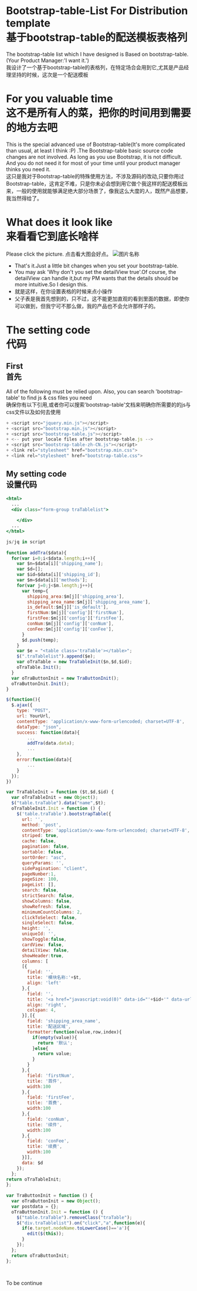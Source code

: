 # Bootstrap-table-List For Distribution template <br/>基于bootstrap-table的配送模板表格列

The bootstrap-table list which I have designed is Based on bootstrap-table.(Your Product Manager:'I want it.')<br/>
我设计了一个基于bootstrap-table的表格列，在特定场合会用到它,尤其是产品经理坚持的时候，这次是一个配送模板

# For you valuable time <br/> 这不是所有人的菜，把你的时间用到需要的地方去吧

This is the special advanced use of Bootstrap-table(It's more complicated than usual, at least I think :P) .The Bootstrap-table basic source code changes are not involved. As long as you use Bootstrap, it is not difficult. And you do not need it for most of your time until your product manager thinks you need it.<br/> 
这只是我对于Bootstrap-table的特殊使用方法，不涉及源码的改动,只要你用过Bootstrap-table，这肯定不难，只是你未必会想到用它做个我这样的配送模板出来，一般的使用就能够满足绝大部分场景了，像我这么大度的人，既然产品想要，我当然得给了。

# What does it look like <br/> 来看看它到底长啥样

Please click the picture. 
点击看大图会好点。
![图片名称](https://raw.githubusercontent.com/xuzijie1995/Bootstrap-table-List/master/images/bootstrap-table-list.png)

+ That's it.Just a little bit changes when you set your bootstrap-table.
+ You may ask 'Why don't you set the detailView true'.Of course, the detailView can handle it,but my PM wants that the details should be more intuitive.So I design this.
+ 就是这样，在你设置表格的时候来点小操作
+ 父子表是我首先想到的，只不过，这不能更加直观的看到里面的数据，即使你可以做到，但我宁可不那么做，我的产品也不会允许那样子的。

# The setting code <br/> 代码

## First <br/> 首先

All of the following must be relied upon. Also, you can search 'bootstrap-table' to find js & css files you need <br/>
确保你有以下引用,或者你可以搜索'bootstrap-table'文档来明确你所需要的的js与css文件以及如何去使用

```jsx
+ <script src="jquery.min.js"></script>
+ <script src="bootstrap.min.js"></script>
+ <script src="bootstrap-table.js"></script>
+ <-- put your locale files after bootstrap-table.js -->
+ <script src="bootstrap-table-zh-CN.js"></script>
+ <link rel="stylesheet" href="bootstrap.min.css">
+ <link rel="stylesheet" href="bootstrap-table.css">
```

## My setting code <br/> 设置代码


```jsx
<html>
  ...
  <div class="form-group traTablelist">
			
	</div> 
  ...
</html>
```

```jsx
js/jq in script
 
function addTra($data){
  for(var i=0;i<$data.length;i++){
    var $n=$data[i]['shipping_name'];
    var $d=[];
    var $id=$data[i]['shipping_id'];
    var $m=$data[i]['methods'];
    for(var j=0;j<$m.length;j++){
      var temp={
        shipping_area:$m[j]['shipping_area'],
        shipping_area_name:$m[j]['shipping_area_name'],
        is_default:$m[j]['is_default'],
        firstNum:$m[j]['config']['firstNum'],
        firstFee:$m[j]['config']['firstFee'],
        conNum:$m[j]['config']['conNum'],
        conFee:$m[j]['config']['conFee'],
      }
      $d.push(temp);
    }
    var $e = "<table class='traTable'></table>";
    $(".traTablelist").append($e);
    var oTraTable = new TraTableInit($n,$d,$id);
    oTraTable.Init();
  }
  var oTraButtonInit = new TraButtonInit();
  oTraButtonInit.Init();
}

$(function(){
  $.ajax({
    type: "POST",
    url: YourUrl,
    contentType: 'application/x-www-form-urlencoded; charset=UTF-8',
    dataType: "json",
    success: function(data){
        ...
        addTra(data.data);
        ...
    },
    error:function(data){
        ...
    }
  });
})

var TraTableInit = function ($t,$d,$id) {
  var oTraTableInit = new Object();
  $("table.traTable").data("name",$t);
  oTraTableInit.Init = function () {
    $('table.traTable').bootstrapTable({
      url: '',   
      method: 'post',
      contentType: 'application/x-www-form-urlencoded; charset=UTF-8',
      striped: true,      
      cache: false,      
      pagination: false,     
      sortable: false,      
      sortOrder: "asc",     
      queryParams: '',
      sidePagination: "client", 
      pageNumber:1,
      pageSize: 100,
      pageList: [],
      search: false, 
      strictSearch: false,
      showColumns: false,
      showRefresh: false,
      minimumCountColumns: 2,
      clickToSelect: false,
      singleSelect: false,
      height: '', 
      uniqueId: '',
      showToggle:false,
      cardView: false,
      detailView: false,
      showHeader:true,
      columns: [
      [{
        field: '',
        title: '模块名称:'+$t,
        align: 'left'
      },{
        field: '',
        title: '<a href="javascript:void(0)" data-id="'+$id+'" data-url="distributionEdit.html" data-index="1400">编辑</a><span style="margin-right:15px"></span>',
        align: 'right',
        colspan: 4,
      }],[{
        field: 'shipping_area_name',
        title: '配送区域',
        formatter:function(value,row,index){
          if(empty(value)){
            return '默认';
          }else{
            return value;
          }
        }
      },{
        field: 'firstNum',
        title: '首件',
        width:100
      },{
        field: 'firstFee',
        title: '首费',
        width:100
      },{
        field: 'conNum',
        title: '续件',
        width:100
      },{
        field: 'conFee',
        title: '续费',
        width:100
      }]],
      data: $d
    });
  };
return oTraTableInit;
};
  
var TraButtonInit = function () {
  var oTraButtonInit = new Object();
  var postdata = {};
  oTraButtonInit.Init = function () {
    $("table.traTable").removeClass("traTable");
    $("div.traTablelist").on("click","a",function(e){
      if(e.target.nodeName.toLowerCase()=='a'){
        edit($(this));
      }
    });
  };
  return oTraButtonInit;
};
 
 
```
To be continue
